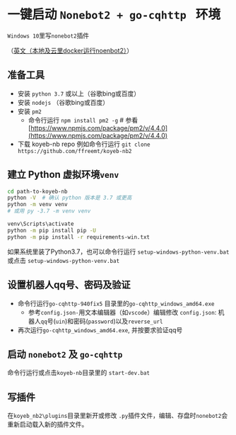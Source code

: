 # 一键启动 `Nonebot2 + go-cqhttp ` 环境
`Windows 10`里写`nonebot2`插件

（[英文（本地及云里docker运行noenbot2）](https://github.com/ffreemt/koyeb-nb2/blob/master/README.md)）

## 准备工具
*   安装 `python 3.7` 或以上（谷歌bing或百度）
*   安装 `nodejs` （谷歌bing或百度）
*   安装 `pm2`
    *  命令行运行 `npm install pm2 -g`  # 参看[https://www.npmjs.com/package/pm2/v/4.4.0](https://www.npmjs.com/package/pm2/v/4.4.0)
*  下载 koyeb-nb repo
    例如命令行运行 `git clone https://github.com/ffreemt/koyeb-nb2`
## 建立 Python 虚拟环境`venv`
```bash
cd path-to-koyeb-nb
python -V  # 确认 python 版本是 3.7 或更高
python -m venv venv
# 或用 py -3.7 -m venv venv

venv\Scripts\activate
python -m pip install pip -U
python -m pip install -r requirements-win.txt
```
如果系统里装了Python3.7，也可以命令行运行 `setup-windows-python-venv.bat` 或点击 `setup-windows-python-venv.bat`

##   设置机器人qq号、密码及验证
* 命令行运行`go-cqhttp-940fix5` 目录里的`go-cqhttp_windows_amd64.exe`
    * 参考`config.json-`用文本编辑器（如`vscode`）编辑修改 `config.json`: 机器人`qq`号(`uin`)和密码(`password`)以及``reverse_url``
* 再次运行`go-cqhttp_windows_amd64.exe`, 并按要求验证qq号

## 启动 `nonebot2` 及 `go-cqhttp`
命令行运行或点击`koyeb-nb`目录里的
    `start-dev.bat`

## 写插件
在`koyeb_nb2\plugins`目录里新开或修改 `.py`插件文件，编辑、存盘时`nonebot2`会重新启动载入新的插件文件。